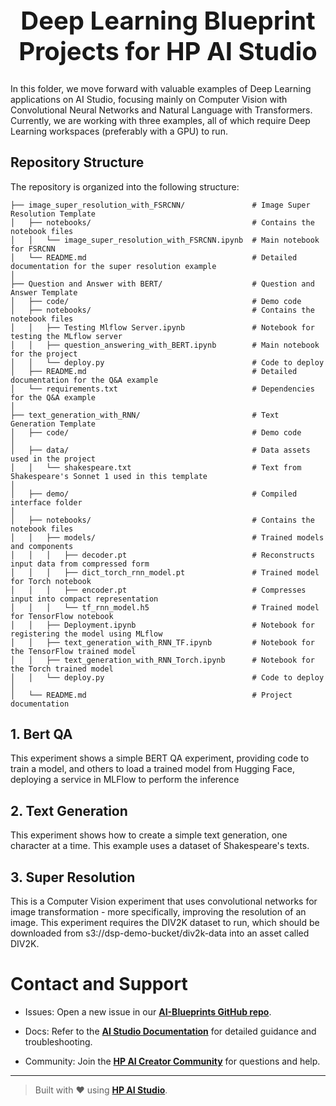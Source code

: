 <h1 style="text-align: center; font-size: 40px;"> Deep Learning Blueprint Projects for HP AI Studio </h1>

In this folder, we move forward with valuable examples of Deep Learning applications on AI Studio, focusing mainly on Computer Vision with Convolutional Neural Networks and Natural Language with Transformers. Currently, we are working with three examples, all of which require Deep Learning workspaces (preferably with a GPU) to run.

## Repository Structure

The repository is organized into the following structure:

```
├── image_super_resolution_with_FSRCNN/               # Image Super Resolution Template
│   ├── notebooks/                                    # Contains the notebook files
│   │   └── image_super_resolution_with_FSRCNN.ipynb  # Main notebook for FSRCNN
│   └── README.md                                     # Detailed documentation for the super resolution example
│
├── Question and Answer with BERT/                    # Question and Answer Template
│   ├── code/                                         # Demo code
│   ├── notebooks/                                    # Contains the notebook files
│   │   ├── Testing Mlflow Server.ipynb               # Notebook for testing the MLflow server
│   │   ├── question_answering_with_BERT.ipynb        # Main notebook for the project
│   │   └── deploy.py                                 # Code to deploy
│   ├── README.md                                     # Detailed documentation for the Q&A example
│   └── requirements.txt                              # Dependencies for the Q&A example
│
├── text_generation_with_RNN/                         # Text Generation Template
│   ├── code/                                         # Demo code
│
│   ├── data/                                         # Data assets used in the project
│   │   └── shakespeare.txt                           # Text from Shakespeare's Sonnet 1 used in this template
│
│   ├── demo/                                         # Compiled interface folder
│
│   ├── notebooks/                                    # Contains the notebook files
│   │   ├── models/                                   # Trained models and components
│   │   │   ├── decoder.pt                            # Reconstructs input data from compressed form
│   │   │   ├── dict_torch_rnn_model.pt               # Trained model for Torch notebook
│   │   │   ├── encoder.pt                            # Compresses input into compact representation
│   │   │   └── tf_rnn_model.h5                       # Trained model for TensorFlow notebook
│   │   ├── Deployment.ipynb                          # Notebook for registering the model using MLflow
│   │   ├── text_generation_with_RNN_TF.ipynb         # Notebook for the TensorFlow trained model
│   │   ├── text_generation_with_RNN_Torch.ipynb      # Notebook for the Torch trained model
│   │   └── deploy.py                                 # Code to deploy
│
│   └── README.md                                     # Project documentation
```
## 1. Bert QA
This experiment shows a simple BERT QA experiment, providing code to train a model, and others to load a trained model from Hugging Face, deploying a service in MLFlow to perform the inference

## 2. Text Generation
This experiment shows how to create a simple text generation, one character at a time. This example uses a dataset of Shakespeare's texts.

## 3. Super Resolution
This is a Computer Vision experiment that uses convolutional networks for image transformation - more specifically, improving the resolution of an image. This experiment requires the DIV2K dataset to run, which should be downloaded from s3://dsp-demo-bucket/div2k-data into an asset called DIV2K.


# Contact and Support

- Issues: Open a new issue in our [**AI-Blueprints GitHub repo**](https://github.com/HPInc/AI-Blueprints).

- Docs: Refer to the **[AI Studio Documentation](https://zdocs.datascience.hp.com/docs/aistudio/overview)** for detailed guidance and troubleshooting. 

- Community: Join the [**HP AI Creator Community**](https://community.datascience.hp.com/) for questions and help.

---

> Built with ❤️ using [**HP AI Studio**](https://www.hp.com/us-en/workstations/ai-studio.html).